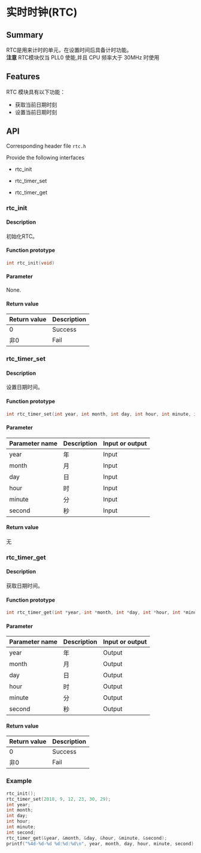# 实时时钟(RTC)

## Summary

RTC是用来计时的单元，在设置时间后具备计时功能。  
**注意** RTC模块仅当 PLL0 使能,并且 CPU 频率大于 30MHz 时使用

## Features

RTC 模块具有以下功能：

- 获取当前日期时刻
- 设置当前日期时刻

## API

Corresponding header file `rtc.h`

Provide the following interfaces

- rtc\_init

- rtc\_timer\_set

- rtc\_timer\_get

### rtc\_init

#### Description

初始化RTC。

#### Function prototype

```c
int rtc_init(void)
```

#### Parameter

None.

#### Return value

| Return value | Description |
| :----  | :----|
| 0      | Success |
| 非0    | Fail |

### rtc\_timer\_set

#### Description

设置日期时间。

#### Function prototype

```c
int rtc_timer_set(int year, int month, int day, int hour, int minute, int second)
```

#### Parameter

| Parameter name     |   Description     |  Input or output  |
| :--------   | :--------- | :-------- |
| year        | 年         | Input       |
| month       | 月         | Input       |
| day         | 日         | Input       |
| hour        | 时         | Input       |
| minute      | 分         | Input       |
| second      | 秒         | Input       |

#### Return value

无

### rtc\_timer\_get

#### Description

获取日期时间。

#### Function prototype

```c
int rtc_timer_get(int *year, int *month, int *day, int *hour, int *minute, int *second)
```

#### Parameter

| Parameter name     |   Description     |  Input or output  |
| :--------   | :--------- | :-------- |
| year        | 年         | Output       |
| month       | 月         | Output       |
| day         | 日         | Output       |
| hour        | 时         | Output       |
| minute      | 分         | Output       |
| second      | 秒         | Output       |

#### Return value

| Return value | Description |
| :----  | :----|
| 0      | Success |
| 非0    | Fail |

### Example

```c
rtc_init();
rtc_timer_set(2018, 9, 12, 23, 30, 29);
int year;
int month;
int day;
int hour;
int minute;
int second;
rtc_timer_get(&year, &month, &day, &hour, &minute, &second);
printf("%4d-%d-%d %d:%d:%d\n", year, month, day, hour, minute, second);
```